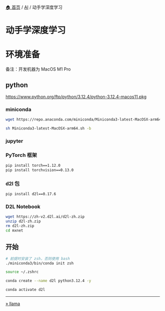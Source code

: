 [🏠 首页](../_index.md) / [AI](_index.md) / 动手学深度学习

# 动手学深度学习

# 环境准备

备注：开发机器为 MacOS M1 Pro

## python

<https://www.python.org/ftp/python/3.12.4/python-3.12.4-macos11.pkg>

### miniconda

```bash
wget https://repo.anaconda.com/miniconda/Miniconda3-latest-MacOSX-arm64.sh

sh Miniconda3-latest-MacOSX-arm64.sh -b
```

### jupyter

### PyTorch 框架

```bash
pip install torch==1.12.0
pip install torchvision==0.13.0
```

### d2l 包

```bash
pip install d2l==0.17.6
```

### D2L Notebook

```bash
wget https://zh-v2.d2l.ai/d2l-zh.zip
unzip d2l-zh.zip
rm d2l-zh.zip
cd mxnet
```

## 开始

```bash
# 前提时安装了 zsh，否则使用 bash
./miniconda3/bin/conda init zsh

source ~/.zshrc

conda create --name d2l python3.12.4 -y

conda activate d2l
```

---
[» llama](llama.md)
